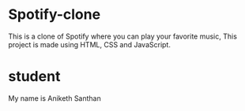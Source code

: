 # Spotify-clone
This is a clone of Spotify where you can play your favorite music, This project is made using HTML, CSS and JavaScript.

# student
My name is Aniketh Santhan
